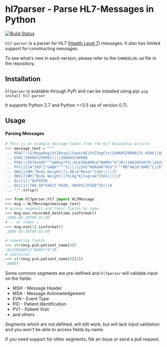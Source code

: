 # hl7parser - Parse HL7-Messages in Python

[![Build Status](https://travis-ci.org/mps-gmbh/hl7-parser.svg?branch=master)](https://travis-ci.org/mps-gmbh/hl7-parser)

`hl7-parser` is a parser for HL7 ([Health Level 7](https://en.wikipedia.org/wiki/Health_Level_7)) messages. It also has limited support for constructing messages.

To see what's new in each version, please refer to the `CHANGELOG.md` file in the repository.

## Installation

`hl7parser` is available through PyPi and can be installed using pip: `pip install hl7-parser`

It supports Python 2.7 and Python >=3.5 (as of version 0.7).

## Usage

#### Parsing Messages

```python
# This is an example message taken from the HL7 Wikipedia article
>>> message_text = """
... MSH|^~\&|MegaReg|XYZHospC|SuperOE|XYZImgCtr|20060529090131-0500||ADT^A01^ADT_A01|01052901|P|2.5
... EVN||200605290901||||200605290900
... PID|||56782445^^^UAReg^PI||KLEINSAMPLE^BARRY^Q^JR||19620910|M||2028-9^^HL70005^RA99113^^XYZ|260 GOODWIN CREST DRIVE^^BIRMINGHAM^AL^35209^^M~NICKELL’S PICKLES^10000 W 100TH AVE^BIRMINGHAM^AL^35200^^O|||||||0105I30001^^^99DEF^AN
... PV1||I|W^389^1^UABH^^^^3||||12345^MORGAN^REX^J^^^MD^0010^UAMC^L||67890^GRAINGER^LUCY^X^^^MD^0010^UAMC^L|MED|||||A0||13579^POTTER^SHERMAN^T^^^MD^0010^UAMC^L|||||||||||||||||||||||||||200605290900
... OBX|1|NM|^Body Height||1.80|m^Meter^ISO+|||||F
... OBX|2|NM|^Body Weight||79|kg^Kilogram^ISO+|||||F
... AL1|1||^ASPIRIN
... DG1|1||786.50^CHEST PAIN, UNSPECIFIED^I9|||A
... """.strip()

>>> from hl7parser.hl7 import HL7Message
>>> msg = HL7Message(message_text)
# access segments and their fields by name
>>> msg.evn.recorded_datetime.isoformat()
'2006-05-29T09:01:00'
# .. or index (
>>> msg.evn[1].isoformat()
'2006-05-29T09:01:00'

# repeating fields
>>> str(msg.pid.patient_name[0])
'KLEINSAMPLE^BARRY^Q^JR'
# subfields
>>> str(msg.pid.patient_name[0][1])
'BARRY'
```

Some common segments are pre-defined and `hl7parser` will validate input on the fields:

* MSH - Message Header
* MSA - Message Acknowledgement
* EVN - Event Type
* PID - Patient Identification
* PV1 - Patient Visit
* and others

Segments which are not defined, will still work, but will lack input validation and you won't be able to access fields by name.

If you need support for other segments, file an issue or send a pull request.
